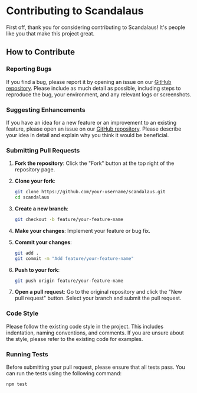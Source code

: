 # Contributing to Scandalaus

First off, thank you for considering contributing to Scandalaus! It's people like you that make this project great.

## How to Contribute

### Reporting Bugs

If you find a bug, please report it by opening an issue on our [GitHub repository](https://github.com/labubunews/scandalaus/issues). Please include as much detail as possible, including steps to reproduce the bug, your environment, and any relevant logs or screenshots.

### Suggesting Enhancements

If you have an idea for a new feature or an improvement to an existing feature, please open an issue on our [GitHub repository](https://github.com/labubunews/scandalaus/issues). Please describe your idea in detail and explain why you think it would be beneficial.

### Submitting Pull Requests

1. **Fork the repository**: Click the "Fork" button at the top right of the repository page.

2. **Clone your fork**: 
    ```sh
    git clone https://github.com/your-username/scandalaus.git
    cd scandalaus
    ```

3. **Create a new branch**: 
    ```sh
    git checkout -b feature/your-feature-name
    ```

4. **Make your changes**: Implement your feature or bug fix.

5. **Commit your changes**: 
    ```sh
    git add .
    git commit -m "Add feature/your-feature-name"
    ```

6. **Push to your fork**: 
    ```sh
    git push origin feature/your-feature-name
    ```

7. **Open a pull request**: Go to the original repository and click the "New pull request" button. Select your branch and submit the pull request.

### Code Style

Please follow the existing code style in the project. This includes indentation, naming conventions, and comments. If you are unsure about the style, please refer to the existing code for examples.

### Running Tests

Before submitting your pull request, please ensure that all tests pass. You can run the tests using the following command:

```sh
npm test
